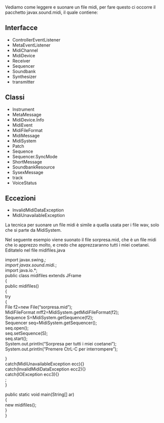 Vediamo come leggere e suonare un file midi, per fare questo ci occorre il pacchetto javax.sound.midi, il quale contiene:

Interfacce
----------

*   ControllerEventListener
*   MetaEventListener
*   MidiChannel
*   MidiDevice
*   Receiver
*   Sequencer
*   Soundbank
*   Synthesizer
*   transmitter

Classi
------

*   Instrument
*   MetaMessage
*   MidiDevice.Info
*   MidiEvent
*   MidiFileFormat
*   MidiMessage
*   MidiSystem
*   Patch
*   Sequence
*   Sequencer.SyncMode
*   ShortMessage
*   SoundbankResource
*   SysexMessage
*   track
*   VoiceStatus

Eccezioni
---------

*   InvalidMidiDataException
*   MidiUnavailableException

La tecnica per suonare un file midi è simile a quella usata per i file wav, solo che si parte da MidiSystem.

Nel seguente esempio viene suonato il file sorpresa.mid, che è un file midi che io apprezzo molto, e credo che apprezzaranno tutti i miei coetanei.  
Editatelo nel file midifiles.java

import javax.swing.*;  
import javax.sound.midi.*;  
import java.io.*;  
public class midifiles extends JFrame  
{  
public midifiles()  
{  
try  
{  
File f2=new File(“sorpresa.mid”);  
MidiFileFormat mff2=MidiSystem.getMidiFileFormat(f2);  
Sequence S=MidiSystem.getSequence(f2);  
Sequencer seq=MidiSystem.getSequencer();  
seq.open();  
seq.setSequence(S);  
seq.start();  
System.out.println(“Sorpresa per tutti i miei coetanei”);  
System.out.println(“Premere CtrL-C per interrompere”);

}  
catch(MidiUnavailableException ecc){}  
catch(InvalidMidiDataException ecc2){}  
catch(IOException ecc3){}  
;  
}

public static void main(String[] ar)  
{  
new midifiles();  
}  
}